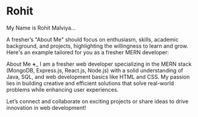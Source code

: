  # Rohit    
 My Name is Rohit Malviya...

 
A fresher’s "About Me" should focus on enthusiasm, skills, academic background, and projects, highlighting the willingness to learn and grow. Here's an example tailored for you as a fresher MERN developer:
      
About Me __+___
I am a fresher web developer specializing in the MERN stack (MongoDB, Express.js, React.js, Node.js) with a solid understanding of Java, SQL, and web development basics like HTML and CSS. My passion lies in building creative and efficient solutions that solve real-world problems while enhancing user experiences.

   
Let’s connect and collaborate on exciting projects or share ideas to drive innovation in web development!                     
                

     
